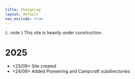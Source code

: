 ```yaml
---
title: Changelog
layout: default
nav_exclude: true
---
```

{: .note }
This site is heavily under construction.

# 2025
- <23/09> Site created
- <24/09> Added Pioneering and Campcraft subdirectories
